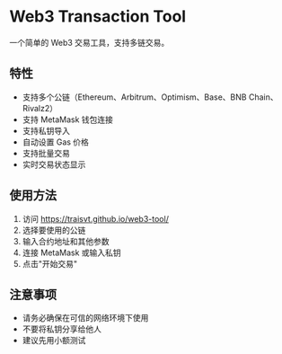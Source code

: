 # Web3 Transaction Tool

一个简单的 Web3 交易工具，支持多链交易。

## 特性

- 支持多个公链（Ethereum、Arbitrum、Optimism、Base、BNB Chain、Rivalz2）
- 支持 MetaMask 钱包连接
- 支持私钥导入
- 自动设置 Gas 价格
- 支持批量交易
- 实时交易状态显示

## 使用方法

1. 访问 https://traisvt.github.io/web3-tool/
2. 选择要使用的公链
3. 输入合约地址和其他参数
4. 连接 MetaMask 或输入私钥
5. 点击"开始交易"

## 注意事项

- 请务必确保在可信的网络环境下使用
- 不要将私钥分享给他人
- 建议先用小额测试 